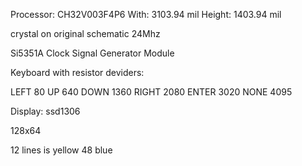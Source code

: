 Processor: CH32V003F4P6
With: 3103.94 mil
Height: 1403.94 mil



crystal on original schematic 24Mhz


Si5351A Clock Signal Generator Module


Keyboard with resistor deviders:

LEFT		  80
UP			 640
DOWN		1360
RIGHT		2080
ENTER		3020
NONE		4095



Display: ssd1306

128x64

12 lines is yellow
48 blue